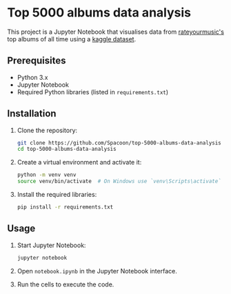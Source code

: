 # Top 5000 albums data analysis

This project is a Jupyter Notebook that visualises data from [rateyourmusic's](https://rateyourmusic.com/charts/top/album/all-time/) top albums of all time using a [kaggle dataset](https://www.kaggle.com/datasets/tobennao/rym-top-5000).

## Prerequisites

- Python 3.x
- Jupyter Notebook
- Required Python libraries (listed in `requirements.txt`)

## Installation

1. Clone the repository:
    ```sh
    git clone https://github.com/Spacoon/top-5000-albums-data-analysis
    cd top-5000-albums-data-analysis
    ```

2. Create a virtual environment and activate it:
    ```sh
    python -m venv venv
    source venv/bin/activate  # On Windows use `venv\Scripts\activate`
    ```

3. Install the required libraries:
    ```sh
    pip install -r requirements.txt
    ```

## Usage

1. Start Jupyter Notebook:
    ```sh
    jupyter notebook
    ```

2. Open `notebook.ipynb` in the Jupyter Notebook interface.

3. Run the cells to execute the code.
